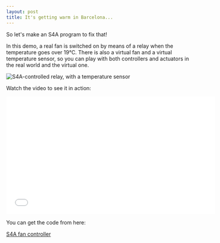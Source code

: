 ```yaml
---
layout: post
title: It's getting warm in Barcelona...
---
```


So let's make an S4A program to fix that!

In this demo, a real fan is switched on by means of a relay when the temperature goes over 19°C. There is also a virtual fan and a virtual temperature sensor, so you can play with both controllers and actuators in the real world and the virtual one.

![S4A-controlled relay, with a temperature sensor]({{site.baseurl}}/img/fan.jpg "S4A-controlled relay, with a temperature sensor")

Watch the video to see it in action:

<iframe width="560" height="315" src="//www.youtube.com/embed/XfPWlqINLxA" frameborder="0" allowfullscreen></iframe>

You can get the code from here:

[S4A fan controller](http://vps34736.ovh.net/fan.sb)
